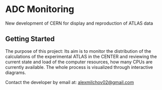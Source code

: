 # ADC Monitoring

New development of CERN for display and reproduction of ATLAS data

## Getting Started

The purpose of this project: Its aim is to monitor the distribution of the calculations of the experimental ATLAS in the CENTER and reviewing the current state and load of the computer resources, how many CPUs are currently available. The whole process is visualized through interactive diagrams.

Contact the developer by email at: alexmilchov02@gmail.com
